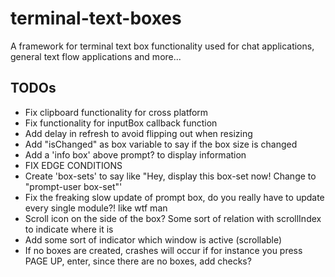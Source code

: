 # terminal-text-boxes
A framework for terminal text box functionality used for chat applications, general text flow applications and more...

## TODOs
- Fix clipboard functionality for cross platform
- Fix functionality for inputBox callback function
- Add delay in refresh to avoid flipping out when resizing
- Add "isChanged" as box variable to say if the box size is changed
- Add a 'info box' above prompt? to display information
- FIX EDGE CONDITIONS
- Create 'box-sets' to say like "Hey, display this box-set now! Change to "prompt-user box-set"'
- Fix the freaking slow update of prompt box, do you really have to update every single module?! like wtf man
- Scroll icon on the side of the box? Some sort of relation with scrollIndex to indicate where it is
- Add some sort of indicator which window is active (scrollable)
- If no boxes are created, crashes will occur if for instance you press PAGE UP, enter, since there are no boxes, add checks?
